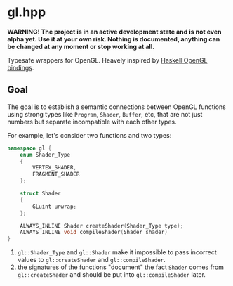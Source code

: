 # gl.hpp

**WARNING! The project is in an active development state and is not
even alpha yet. Use it at your own risk. Nothing is documented,
anything can be changed at any moment or stop working at all.**

Typesafe wrappers for OpenGL. Heavely inspired by [Haskell OpenGL
bindings](https://github.com/haskell-opengl/OpenGL/).

## Goal

The goal is to establish a semantic connections between OpenGL
functions using strong types like `Program`, `Shader`, `Buffer`, etc,
that are not just numbers but separate incompatible with each other
types.

For example, let's consider two functions and two types:

```c++
namespace gl {
    enum Shader_Type
    {
        VERTEX_SHADER,
        FRAGMENT_SHADER
    };

    struct Shader
    {
        GLuint unwrap;
    };

    ALWAYS_INLINE Shader createShader(Shader_Type type);
    ALWAYS_INLINE void compileShader(Shader shader)
}
```

1. `gl::Shader_Type` and `gl::Shader` make it impossible to pass
incorrect values to `gl::createShader` and `gl::compileShader`.
2. the signatures of the functions "document" the fact `Shader` comes
from `gl::createShader` and should be put into `gl::compileShader`
later.
